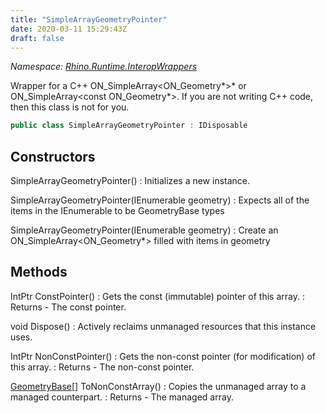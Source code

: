 ```yaml
---
title: "SimpleArrayGeometryPointer"
date: 2020-03-11 15:29:43Z
draft: false
---
```


*Namespace: [Rhino.Runtime.InteropWrappers](../)*

Wrapper for a C++ ON_SimpleArray<ON_Geometry*>* or ON_SimpleArray<const ON_Geometry*>.
   If you are not writing C++ code, then this class is not for you.
```cs
public class SimpleArrayGeometryPointer : IDisposable
```
## Constructors

SimpleArrayGeometryPointer()
: Initializes a new  instance.

SimpleArrayGeometryPointer(IEnumerable geometry)
: Expects all of the items in the IEnumerable to be GeometryBase types

SimpleArrayGeometryPointer(IEnumerable<GeometryBase> geometry)
: Create an ON_SimpleArray<ON_Geometry*> filled with items in geometry
## Methods

IntPtr ConstPointer()
: Gets the const (immutable) pointer of this array.
: Returns - The const pointer.

void Dispose()
: Actively reclaims unmanaged resources that this instance uses.

IntPtr NonConstPointer()
: Gets the non-const pointer (for modification) of this array.
: Returns - The non-const pointer.

[GeometryBase](/rhinocommon/rhino/geometry/geometrybase/)[] ToNonConstArray()
: Copies the unmanaged array to a managed counterpart.
: Returns - The managed array.
